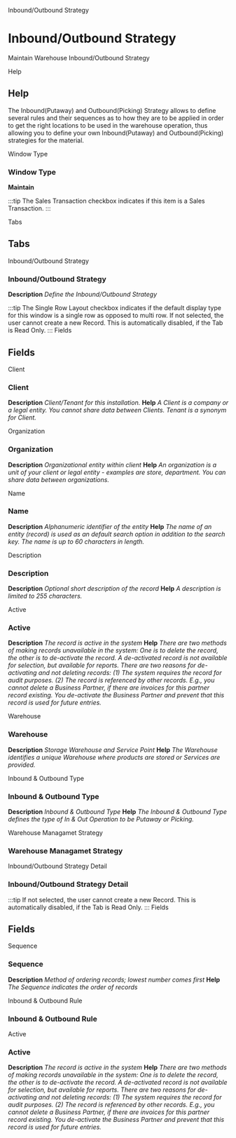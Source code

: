 
Inbound/Outbound Strategy
# Inbound/Outbound Strategy


Maintain Warehouse Inbound/Outbound Strategy

Help
## Help

The Inbound(Putaway) and Outbound(Picking) Strategy allows to define several rules and their sequences as to how they are to be applied in order to get the right locations to be used in the warehouse operation, thus allowing you to define your own Inbound(Putaway) and Outbound(Picking) strategies for the material.

Window Type
### Window Type

**Maintain**

:::tip
The Sales Transaction checkbox indicates if this item is a Sales Transaction.
:::

Tabs
## Tabs


Inbound/Outbound Strategy
### Inbound/Outbound Strategy

**Description**
 *Define the Inbound/Outbound Strategy*

:::tip
The Single Row Layout checkbox indicates if the default display type for this window is a single row as opposed to multi row.
If not selected, the user cannot create a new Record.  This is automatically disabled, if the Tab is Read Only.
:::
Fields
## Fields


Client
### Client

**Description**
 *Client/Tenant for this installation.*
**Help**
 *A Client is a company or a legal entity. You cannot share data between Clients. Tenant is a synonym for Client.*

Organization
### Organization

**Description**
 *Organizational entity within client*
**Help**
 *An organization is a unit of your client or legal entity - examples are store, department. You can share data between organizations.*

Name
### Name

**Description**
 *Alphanumeric identifier of the entity*
**Help**
 *The name of an entity (record) is used as an default search option in addition to the search key. The name is up to 60 characters in length.*

Description
### Description

**Description**
 *Optional short description of the record*
**Help**
 *A description is limited to 255 characters.*

Active
### Active

**Description**
 *The record is active in the system*
**Help**
 *There are two methods of making records unavailable in the system: One is to delete the record, the other is to de-activate the record. A de-activated record is not available for selection, but available for reports.
There are two reasons for de-activating and not deleting records:
(1) The system requires the record for audit purposes.
(2) The record is referenced by other records. E.g., you cannot delete a Business Partner, if there are invoices for this partner record existing. You de-activate the Business Partner and prevent that this record is used for future entries.*

Warehouse
### Warehouse

**Description**
 *Storage Warehouse and Service Point*
**Help**
 *The Warehouse identifies a unique Warehouse where products are stored or Services are provided.*

Inbound & Outbound Type
### Inbound & Outbound Type

**Description**
 *Inbound & Outbound Type*
**Help**
 *The Inbound & Outbound Type defines the type of In & Out Operation to be Putaway or Picking.*

Warehouse Managamet Strategy
### Warehouse Managamet Strategy


Inbound/Outbound Strategy Detail
### Inbound/Outbound Strategy Detail


:::tip
If not selected, the user cannot create a new Record.  This is automatically disabled, if the Tab is Read Only.
:::
Fields
## Fields


Sequence
### Sequence

**Description**
 *Method of ordering records; lowest number comes first*
**Help**
 *The Sequence indicates the order of records*

Inbound & Outbound Rule
### Inbound & Outbound Rule


Active
### Active

**Description**
 *The record is active in the system*
**Help**
 *There are two methods of making records unavailable in the system: One is to delete the record, the other is to de-activate the record. A de-activated record is not available for selection, but available for reports.
There are two reasons for de-activating and not deleting records:
(1) The system requires the record for audit purposes.
(2) The record is referenced by other records. E.g., you cannot delete a Business Partner, if there are invoices for this partner record existing. You de-activate the Business Partner and prevent that this record is used for future entries.*
